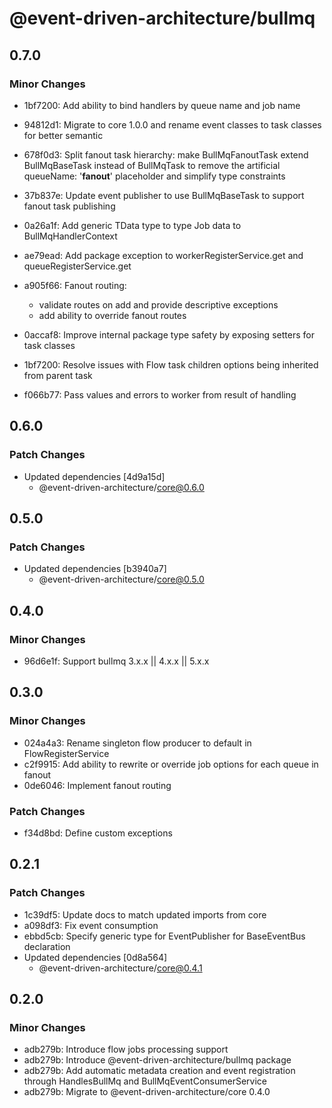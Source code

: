 # @event-driven-architecture/bullmq

## 0.7.0

### Minor Changes

- 1bf7200: Add ability to bind handlers by queue name and job name
- 94812d1: Migrate to core 1.0.0 and rename event classes to task classes for better semantic
- 678f0d3: Split fanout task hierarchy: make BullMqFanoutTask extend BullMqBaseTask instead of BullMqTask to remove the artificial queueName: '**fanout**' placeholder and simplify type constraints
- 37b837e: Update event publisher to use BullMqBaseTask to support fanout task publishing
- 0a26a1f: Add generic TData type to type Job data to BullMqHandlerContext
- ae79ead: Add package exception to workerRegisterService.get and queueRegisterService.get
- a905f66: Fanout routing:
  - validate routes on add and provide descriptive exceptions
  - add ability to override fanout routes

- 0accaf8: Improve internal package type safety by exposing setters for task classes
- 1bf7200: Resolve issues with Flow task children options being inherited from parent task
- f066b77: Pass values and errors to worker from result of handling

## 0.6.0

### Patch Changes

- Updated dependencies [4d9a15d]
  - @event-driven-architecture/core@0.6.0

## 0.5.0

### Patch Changes

- Updated dependencies [b3940a7]
  - @event-driven-architecture/core@0.5.0

## 0.4.0

### Minor Changes

- 96d6e1f: Support bullmq 3.x.x || 4.x.x || 5.x.x

## 0.3.0

### Minor Changes

- 024a4a3: Rename singleton flow producer to default in FlowRegisterService
- c2f9915: Add ability to rewrite or override job options for each queue in fanout
- 0de6046: Implement fanout routing

### Patch Changes

- f34d8bd: Define custom exceptions

## 0.2.1

### Patch Changes

- 1c39df5: Update docs to match updated imports from core
- a098df3: Fix event consumption
- ebbd5cb: Specify generic type for EventPublisher for BaseEventBus declaration
- Updated dependencies [0d8a564]
  - @event-driven-architecture/core@0.4.1

## 0.2.0

### Minor Changes

- adb279b: Introduce flow jobs processing support
- adb279b: Introduce @event-driven-architecture/bullmq package
- adb279b: Add automatic metadata creation and event registration through HandlesBullMq and BullMqEventConsumerService
- adb279b: Migrate to @event-driven-architecture/core 0.4.0
